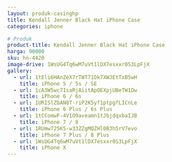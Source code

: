 ```yaml
---
layout: produk-casinghp
title: Kendall Jenner Black Hat iPhone Case
categories: iphone

# Produk
product-title: Kendall Jenner Black Hat iPhone Case
harga: 90000
sku: hn-4420
image-drive: 1WsUG4Tq6wM7uVt1lDX7esxxr0S3LpFjX
gallery:
  - url: 1tEli6HAnZeX7rTWT71Dk7XWJEtTxB5wH
    title: iPhone 5 / 5s / SE
  - url: 1cA3W5wc7IsaRjAiitApOEXpjUBeTW1Dw
    title: iPhone 6 / 6s
  - url: 1URISlZbAN8T-riP2K5yf1ptpgfLICnLe
    title: iPhone 6 Plus / 6s Plus
  - url: 1tCComwF-4V1O9aveamn1tJbjdqxbaIJB
    title: iPhone 7 / 8
  - url: 1RUmw725KS-w33ZZgMQZHl0B3h5rV7evo
    title: iPhone 7 Plus / 8 Plus
  - url: 1WsUG4Tq6wM7uVt1lDX7esxxr0S3LpFjX
    title: iPhone X
---
```

